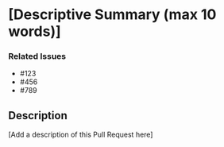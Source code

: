 # [Descriptive Summary (max 10 words)]

### Related Issues
- #123
- #456
- #789

## Description
[Add a description of this Pull Request here]
